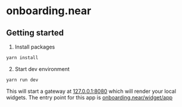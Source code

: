 # onboarding.near

## Getting started

1. Install packages

```cmd
yarn install
```

2. Start dev environment

```cmd
yarn run dev
```

This will start a gateway at [127.0.0.1:8080](http://127.0.0.1:8080) which will render your local widgets. The entry point for this app is [onboarding.near/widget/app](http://127.0.0.1:8080/onboarding.near/widget/app)